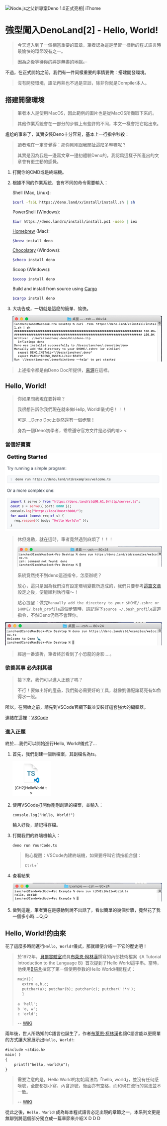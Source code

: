 ![Node.js之父新專案Deno 1.0正式亮相| iThome](https://s4.itho.me/sites/default/files/styles/picture_size_large/public/field/image/v1_wide.jpg?itok=aqrO_0jM)

# 強型闖入DenoLand[2] - Hello, World!

> 今天進入到了一個相當重要的篇章，筆者認為這是學習一樣新的程式語言時最愉快的環節沒有之一。
>
> ~~因為之後等待你的將是無盡的地獄。~~

不過，在正式開始之前，我們有一件同樣重要的事情要做：搭建開發環境。

> 沒有開發環境，語法再熟也不過是空談，除非你就是Compiler本人。

## 搭建開發環境

> 筆者本人是使用ＭacOS，因此範例的圖片也是從MacOS所擷取下來的。
>
> 其他作業系統會在一部分的步驟上有些許的不同，本文一樣會把它點出來。

尷尬的事來了，其實安裝Deno十分容易，基本上一行指令秒殺：

> 讀者現在一定會覺得：那你剛剛跟我閒扯這麼多幹嘛呢？
>
> 其實是因為我是一邊寫文章一邊初體驗Deno的，我認爲這樣子所產出的文章會有更生動的感覺。

1. 打開你的CMD或是終端機。

2. 根據不同的作業系統，會有不同的命令需要輸入：

   Shell (Mac, Linux):

   ```bash
   $curl -fsSL https://deno.land/x/install/install.sh | sh
   ```

   PowerShell (Windows):

   ```bash
   $iwr https://deno.land/x/install/install.ps1 -useb | iex
   ```

   [Homebrew](https://formulae.brew.sh/formula/deno) (Mac):

   ```bash
   $brew install deno
   ```

   [Chocolatey](https://chocolatey.org/packages/deno) (Windows):

   ```bash
   $choco install deno
   ```

   Scoop (Windows):

   ```bash
   $scoop install deno
   ```

   Build and install from source using [Cargo](https://crates.io/crates/deno)

   ```bash
   $cargo install deno
   ```

3. 大功告成，一切就是這麼的簡單、愉快。

   ![2-1](./2-1.png)

> 上述指令都是由Deno Doc所提供，[來源](https://deno.land/#installation)在這裡。

## Hello, World!

> 你如果問我現在要幹嘛？
>
> 我很想告訴你我們現在就來做Hellp, World!儀式吧！！！
>
> 可是....Deno Doc上竟然還有一個步驟！
>
> 身為一個Deno初學者，乖乖遵守官方文件是必須的唷> <

### 當個好寶寶

![2-2](./2-2.png)

>  休但幾勒，就在這時，筆者竟然遇到麻煩了！！！
>
>  ![2-3](./2-3.png)
>
>  系統竟然找不到deno這道指令，怎麼辦呢？
>
>  放心，這只是因為我們沒有設定環境變數所造成的，我們只要參考[這篇文章](https://tute.io/install-deno-macos)設定之後，便能順利執行囉～！
>
>  貼心提醒：做完`Manually add the directory to your $HOME/.zshrc or $HOME/.bash_profile`這個步驟時，請記得下`source ~/.bash_profile`這道指令，不然Deno仍然不會理你。

![2-4](./2-4.png)

> 經過一番波折，筆者終於看到了小恐龍的身影....。

### 欲善其事 必先利其器

> 接下來，我們可以進入正題了嗎？
>
> 不行！要做出好的產品，我們勢必需要好的工具，就像劉備配諸葛亮有如魚得水一般。

所以，在開始之前，請先到VSCode官網下載並安裝好這套強大的編輯器。

連結在這裡：[VSCode](https://code.visualstudio.com/)

### 進入正題

終於....我們可以開始進行Hello, World!儀式了...

1. 首先，我們創建一個新檔案，其副檔名為ts。

   ![2-5](./2-5.png)

2. 使用VSCode打開你剛剛創建的檔案，並輸入：

   ```
   console.log("Hello, World!")
   ```

   輸入好後，請記得存檔。

3. 打開我們的終端機輸入：

   ```
   deno run YourCode.ts
   ```

   > 貼心提醒：VSCode內建終端機，如果要呼叫它請按組合鍵：
   >
   > `Ctrl`+*`*

4. 查看結果

   ![2-6](./2-6.png)

4. 做到這邊，筆者實在是感動到說不出話了，看似簡單的幾個步驟，竟然花了我一個多小時....Q_Q

## Hello, World!的由來

花了這麼多時間進行`Hello, World!`儀式，那就順便介紹一下它的歷史吧！

> 於1972年，[貝爾實驗室](https://zh.wikipedia.org/wiki/貝爾實驗室)成員[布萊恩·柯林漢](https://zh.wikipedia.org/wiki/布萊恩·柯林漢)撰寫的內部技術檔案《A Tutorial Introduction to the Language B》首次提到了Hello World這字串。當時，他使用[B語言](https://zh.wikipedia.org/wiki/B語言)撰寫了第一個使用參數的Hello World相關程式：
>
> ```
> main(){
>   extrn a,b,c;
>   putchar(a); putchar(b); putchar(c); putchar('!*n');
>   }
> 
> a 'hell';
> b 'o, w';
> c 'orld';
> ```
>
> -- [WiKi](https://zh.wikipedia.org/wiki/Hello_World)

兩年後，世人所熟知的C語言也誕生了，作者[布萊恩·柯林漢](https://zh.wikipedia.org/wiki/布萊恩·柯林漢)也讓C語言能以更簡單的方式讓大家展示出`Hello, World!`:

```
#include <stdio.h>
main( )
{
	printf("hello, world\n");
}
```

> 需要注意的是，Hello World的初始寫法為「hello, world」，並沒有任何感嘆號，全部都是小寫，內含逗號，後面亦有空格，而和現在流行的寫法並不一致。
>
> -- [WiKi](https://zh.wikipedia.org/wiki/Hello_World)

從此之後，`Hello, World!`成為每本程式語言必定出現的章節之一，本系列文更是無聊到將這個部分獨立成一篇章節來介紹ＸＤＤＤ
